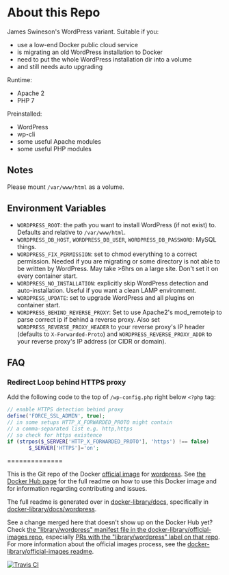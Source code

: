 # About this Repo

James Swineson's WordPress variant. Suitable if you:
* use a low-end Docker public cloud service
* is migrating an old WordPress installation to Docker
* need to put the whole WordPress installation dir into a volume
* and still needs auto upgrading

Runtime:
* Apache 2
* PHP 7

Preinstalled:
* WordPress
* wp-cli
* some useful Apache modules
* some useful PHP modules

## Notes
Please mount `/var/www/html` as a volume.

## Environment Variables
* `WORDPRESS_ROOT`: the path you want to install WordPress (if not exist) to. Defaults and relative to `/var/www/html`.
* `WORDPRESS_DB_HOST`, `WORDPRESS_DB_USER`, `WORDPRESS_DB_PASSWORD`: MySQL things.
* `WORDPRESS_FIX_PERMISSION`: set to chmod everything to a correct permission. Needed if you are migrating or some directory is not able to be written by WordPress. May take >6hrs on a large site. Don't set it on every container start.
* `WORDPRESS_NO_INSTALLATION`: explicitly skip WordPress detection and auto-installation. Useful if you want a clean LAMP environment.
* `WORDPRESS_UPDATE`: set to upgrade WordPress and all plugins on container start.
* `WORDPRESS_BEHIND_REVERSE_PROXY`: Set to use Apache2's mod_remoteip to parse correct ip if behind a reverse proxy. Also set `WORDPRESS_REVERSE_PROXY_HEADER` to your reverse proxy's IP header (defaults to `X-Forwarded-Proto`) and `WORDPRESS_REVERSE_PROXY_ADDR` to your reverse proxy's IP address (or CIDR or domain).

## FAQ
### Redirect Loop behind HTTPS proxy
Add the following code to the top of `/wp-config.php` right below `<?php` tag:
```php
// enable HTTPS detection behind proxy
define('FORCE_SSL_ADMIN', true);
// in some setups HTTP_X_FORWARDED_PROTO might contain
// a comma-separated list e.g. http,https
// so check for https existence
if (strpos($_SERVER['HTTP_X_FORWARDED_PROTO'], 'https') !== false)
       $_SERVER['HTTPS']='on';
```

==============

This is the Git repo of the Docker [official image](https://docs.docker.com/docker-hub/official_repos/) for [wordpress](https://registry.hub.docker.com/_/wordpress/). See [the Docker Hub page](https://registry.hub.docker.com/_/wordpress/) for the full readme on how to use this Docker image and for information regarding contributing and issues.

The full readme is generated over in [docker-library/docs](https://github.com/docker-library/docs), specifically in [docker-library/docs/wordpress](https://github.com/docker-library/docs/tree/master/wordpress).

See a change merged here that doesn't show up on the Docker Hub yet? Check [the "library/wordpress" manifest file in the docker-library/official-images repo](https://github.com/docker-library/official-images/blob/master/library/wordpress), especially [PRs with the "library/wordpress" label on that repo](https://github.com/docker-library/official-images/labels/library%2Fwordpress). For more information about the official images process, see the [docker-library/official-images readme](https://github.com/docker-library/official-images/blob/master/README.md).

[![Travis CI](https://img.shields.io/travis/docker-library/wordpress/master.svg)](https://travis-ci.org/docker-library/wordpress/branches)

<!-- THIS FILE IS GENERATED BY https://github.com/docker-library/docs/blob/master/generate-repo-stub-readme.sh -->
